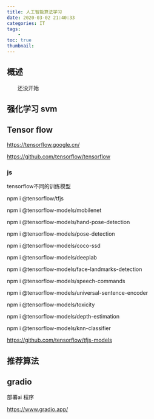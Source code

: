 ```yaml
---
title: 人工智能算法学习
date: 2020-03-02 21:40:33
categories: IT
tags:
    - 
toc: true
thumbnail: 
---
```


## 概述

　　还没开始

<!--more-->

## 强化学习  svm



## Tensor flow



https://tensorflow.google.cn/

https://github.com/tensorflow/tensorflow

### js

tensorflow不同的训练模型

npm i @tensorflow/tfjs

npm i @tensorflow-models/mobilenet

npm i @tensorflow-models/hand-pose-detection

npm i @tensorflow-models/pose-detection

npm i @tensorflow-models/coco-ssd

npm i @tensorflow-models/deeplab

npm i @tensorflow-models/face-landmarks-detection

npm i @tensorflow-models/speech-commands

npm i @tensorflow-models/universal-sentence-encoder

npm i @tensorflow-models/toxicity

npm i @tensorflow-models/depth-estimation

npm i @tensorflow-models/knn-classifier

https://github.com/tensorflow/tfjs-models

## 推荐算法



## gradio

部署ai 程序 

https://www.gradio.app/

　
